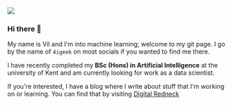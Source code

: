 <img src="https://digitalredneck.co.uk/linkedin_topper.jpeg" />

### Hi there 👋

My name is Vil and I'm into machine learning; welcome to my git page. I go by the name of `4igeek` on most socials if you wanted to find me there.

I have recently completed my <strong>BSc (Hons) in Artificial Intelligence</strong> at the university of Kent and am currently looking for work as a data scientist.

If you're interested, I have a blog where I write about stuff that I'm working on or learning. You can find that by visiting <a href="https://digitalredneck.co.uk" target="blank">Digital Redneck</a>